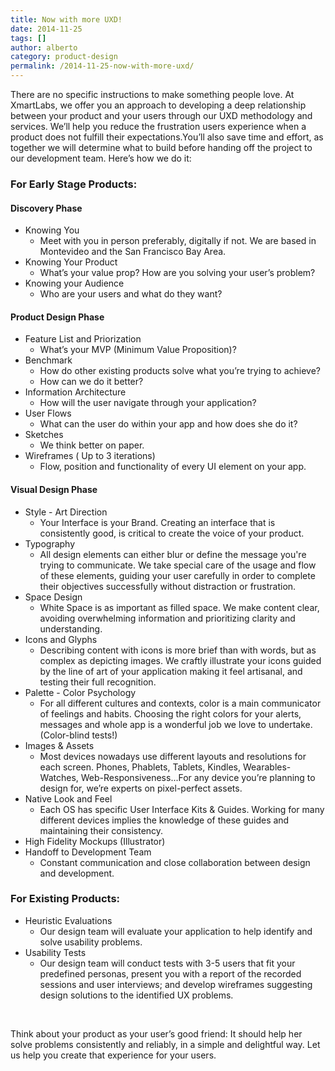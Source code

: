 ```yaml
---
title: Now with more UXD!
date: 2014-11-25
tags: []
author: alberto
category: product-design
permalink: /2014-11-25-now-with-more-uxd/
---
```


<p>
There are no specific instructions to make something people love. At XmartLabs, we offer you an approach to developing a deep relationship between your product and your users through our UXD methodology and services. We’ll help you reduce the frustration
    users experience when a product does not fulfill their expectations.You’ll also save time and effort, as together we will determine what to build before handing off the project to our development team. Here’s how we do it:
</p>
<h3>For Early Stage Products:</h3>
<h4>Discovery Phase</h4>
<ul>
  <li>
    Knowing You
    <ul>
      <li>
        Meet with you in person preferably, digitally if not. We are based in Montevideo and the San Francisco Bay Area.
      </li>
    </ul>
  </li>
  <li>
    Knowing Your Product
    <ul>
      <li>
        What’s your value prop? How are you solving your user’s problem?
      </li>
    </ul>
  </li>
  <li>
    Knowing your Audience
    <ul>
      <li>
        Who are your users and what do they want?
      </li>
    </ul>
  </li>
</ul>

<h4>Product Design Phase</h4>
<ul>
  <li>
    Feature List and Priorization
    <ul>
      <li>
        What’s your MVP (Minimum Value Proposition)?
      </li>
    </ul>
  </li>
  <li>
    Benchmark
    <ul>
      <li>
        How do other existing products solve what you’re trying to achieve?
      </li>
      <li>
        How can we do it better?
      </li>
    </ul>
  </li>
  <li>
    Information Architecture
    <ul>
      <li>
        How will the user navigate through your application?
      </li>
    </ul>
  </li>


  <li>
    User Flows
    <ul>
      <li>
        What can the user do within your app and how does she do it?
      </li>
    </ul>
  </li>
  <li>
    Sketches
    <ul>
      <li>
        We think better on paper.
      </li>
    </ul>
  </li>
  <li>
    Wireframes ( Up to 3 iterations)
    <ul>
      <li>
        Flow, position and functionality of every UI element on your app.
      </li>
    </ul>
  </li>
</ul>


<h4>Visual Design Phase</h4>
<ul>
  <li>
    Style - Art Direction
    <ul>
      <li>
        Your Interface is your Brand. Creating an interface that is consistently good, is critical to create the voice of your product.
      </li>
    </ul>
  </li>
  <li>
    Typography
    <ul>
      <li>
        All design elements can either blur or define the message you're trying to communicate. We take special care of the usage and flow of these elements, guiding your user carefully in order to complete their objectives successfully without distraction or frustration.
      </li>
    </ul>
  </li>
  <li>
    Space Design
    <ul>
      <li>
        White Space is as important as filled space. We make content clear, avoiding overwhelming information and prioritizing clarity and understanding.
      </li>
    </ul>
  </li>
  <li>
    Icons and Glyphs
    <ul>
      <li>
        Describing content with icons is more brief than with words, but as complex as depicting images. We craftly illustrate your icons guided by the line of art of your application making it feel artisanal, and testing their full recognition.
      </li>
    </ul>
  </li>
  <li>
    Palette - Color Psychology
    <ul>
      <li>
        For all different cultures and contexts, color is a main communicator of feelings and habits. Choosing the right colors for your alerts, messages and whole app is a wonderful job we love to undertake. (Color-blind tests!)
      </li>
    </ul>
  </li>
  <li>
    Images & Assets
    <ul>
      <li>
        Most devices nowadays use different layouts and resolutions for each screen. Phones, Phablets, Tablets, Kindles, Wearables-Watches, Web-Responsiveness...For any device you’re planning to design for, we’re experts on pixel-perfect assets.
      </li>
    </ul>
  </li>


  <li>
    Native Look and Feel
    <ul>
      <li>
        Each OS has specific User Interface Kits & Guides. Working for many different devices implies the knowledge of these guides and maintaining their  consistency.
      </li>
    </ul>
  </li>
  <li>
    High Fidelity Mockups (Illustrator)
  </li>
  <li>
    Handoff to Development Team
    <ul>
      <li>
        Constant communication and close collaboration between design and development.
      </li>
    </ul>
  </li>
</ul>


<h3>For Existing Products:</h3>
<ul>
  <li>
    Heuristic Evaluations
    <ul>
      <li>
        Our design team will evaluate your application to help identify and solve usability problems.
      </li>
    </ul>
  </li>
  <li>
    Usability Tests
    <ul>
      <li>
        Our design team will conduct tests with 3-5 users that fit your predefined personas, present you with a report of the recorded sessions and user interviews; and develop wireframes suggesting design solutions to the identified UX problems.
      </li>
    </ul>
  </li>
</ul>

<br/>
<p>
Think about your product as your user’s good friend: It should help her solve problems consistently and reliably, in a simple and delightful way. Let us help you create that experience for your users.
</p>
